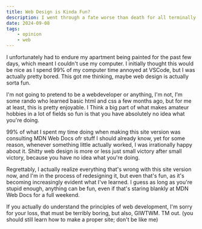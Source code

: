 ```yaml
---
title: Web Design is Kinda Fun?
description: I went through a fate worse than death for all terminally online individuals and was bored as hell, anyways, it made me realize web design is sorta fun. I still hate actually working on this site, but that won't stop me from talking about how it's actually fun. Read the thing.
date: 2024-09-08
tags: 
    - opinion
    - web
---
```


I unfortunately had to endure my apartment being painted for the past few days, which meant I couldn't use my computer. I initially thought this would be nice as I spend 99% of my computer time annoyed at VSCode, but I was actually pretty bored. This got me thinking, maybe web design is actually sorta fun.

I'm not going to pretend to be a webdeveloper or anything, I'm not, I'm some rando who learned basic html and css a few months ago, but for me at least, this is pretty enjoyable. I Think a big part of what makes amateur hobbies in a lot of fields so fun is that you have absolutely no idea what you're doing.

99% of what I spent my time doing when making this site version was consulting MDN Web Docs ofr stuff I should already know, yet for some reason, whenever something little actually worked, I was irrationally happy about it. Shitty web design is more or less just small victory after small victory, because you have no idea what you're doing.

Regrettably, I actually realize everything that's wrong with this site version now, and I'm in the process of redesigning it, but even that's fun, as it's becoming increasingly evident what I've learned. I guess as long as you're stupid enough, anything can be fun, even if that's staring blankly at MDN Web Docs for a full weekend.

If you actually do understand the principles of web development, I'm sorry for your loss, that must be terribly boring, but also, GIWTWM. TM out. (you should still learn how to make a proper site; don't be like me)